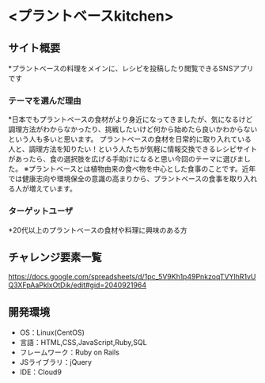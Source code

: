 # <プラントベースkitchen>

## サイト概要
*プラントベースの料理をメインに、レシピを投稿したり閲覧できるSNSアプリです

### テーマを選んだ理由
*日本でもプラントベースの食材がより身近になってきましたが、気になるけど調理方法がわからなかったり、挑戦したいけど何から始めたら良いかわからないという人も多いと思います。
プラントベースの食材を日常的に取り入れている人と、調理方法を知りたい！という人たちが気軽に情報交換できるレシピサイトがあったら、食の選択肢を広げる手助けになると思い今回のテーマに選びました。
※プラントベースとは植物由来の食べ物を中心とした食事のことです。近年では健康志向や環境保全の意識の高まりから、プラントベースの食事を取り入れる人が増えています。

### ターゲットユーザ
*20代以上のプラントベースの食材や料理に興味のある方

## チャレンジ要素一覧
<https://docs.google.com/spreadsheets/d/1pc_5V9Kh1p49PnkzoqTVYlhR1vUQ3XFpAaPklxOtDik/edit#gid=2040921964>

## 開発環境
- OS：Linux(CentOS)
- 言語：HTML,CSS,JavaScript,Ruby,SQL
- フレームワーク：Ruby on Rails
- JSライブラリ：jQuery
- IDE：Cloud9